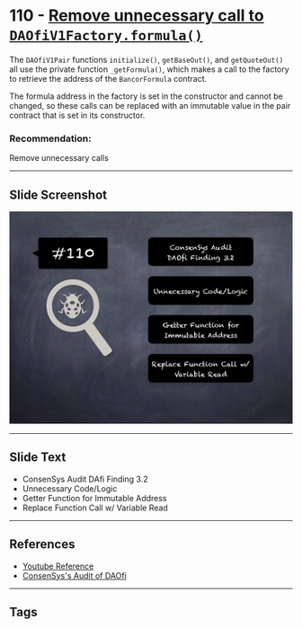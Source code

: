 
# 110 - [Remove unnecessary call to `DAOfiV1Factory.formula()`](./Remove%20unnecessary%20call%20to%20`DAOfiV1Factory.formula()`.md)

The `DAOfiV1Pair` functions `initialize()`, `getBaseOut()`, and `getQuoteOut()` all use the private function `_getFormula()`, which makes a call to the factory to retrieve the address of the `BancorFormula` contract. 

The formula address in the factory is set in the constructor and cannot be changed, so these calls can be replaced with an immutable value in the pair contract that is set in its constructor.
### Recommendation:
Remove unnecessary calls
___
## Slide Screenshot
![110.png](../../images/8.%20Audit%20Findings%20201/110.png)
___
## Slide Text
- ConsenSys Audit DAfi Finding 3.2
- Unnecessary Code/Logic
- Getter Function for Immutable Address
- Replace Function Call w/ Variable Read
___
## References
- [Youtube Reference](https://youtu.be/IXm6JAprhuw?t=620)
- [ConsenSys's Audit of DAOfi](https://consensys.net/diligence/audits/2021/02/daofi/#remove-unnecessary-call-to-daofiv1factory-formula)
___
## Tags
